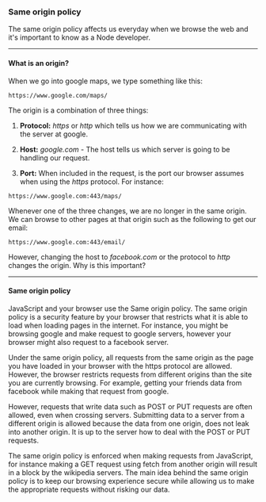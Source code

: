 
### Same origin policy 

The same origin policy affects us everyday when we browse the web and it's important to know as a Node developer. 

---
#### What is an origin? 

When we go into google maps, we type something like this: 

```http
https://www.google.com/maps/
```

The origin is a combination of three things: 

1. **Protocol:** *https* or *http* which tells us how we are communicating with the server at google. 

2. **Host:** *google.com* - The host tells us which server is going to be handling our request. 

3. **Port:** When included in the request, is the port our browser assumes when using the *https* protocol. For instance: 

```http
https://www.google.com:443/maps/
```

Whenever one of the three changes, we are no longer in the same origin. We can browse to other pages at that origin such as the following to get our email:

```http
https://www.google.com:443/email/
```

However, changing the host to *facebook.com* or the protocol to *http* changes the origin. Why is this important? 

--- 

#### Same origin policy

JavaScript and your browser use the Same origin policy. The same origin policy is a security feature by your browser that restricts what it is able to load when loading pages in the internet. For instance, you might be browsing google and make request to google servers, however your browser might also request to a facebook server. 

Under the same origin policy, all requests from the same origin as the page you have loaded in your browser with the https protocol are allowed. However, the browser restricts requests from different origins than the site you are currently browsing. For example, getting your friends data from facebook while making that request from google.

However, requests that write data such as POST or PUT requests are often allowed, even when crossing servers. Submitting data to a server from a different origin is allowed because the data from one origin, does not leak into another origin. It is up to the server how to deal with the POST or PUT requests.

The same origin policy is enforced when making requests from JavaScript, for instance making a GET request using fetch from another origin will result in a block by the wikipedia servers. The main idea behind the same origin policy is to keep our browsing experience secure while allowing us to make the appropriate requests without risking our data.